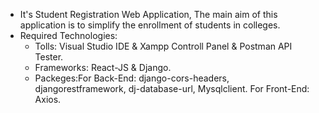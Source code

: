 * It's Student Registration Web Application, The main aim of this application is to simplify the enrollment of students in colleges.
* Required Technologies:
    * Tolls: Visual Studio IDE & Xampp Controll Panel & Postman API Tester.
    * Frameworks: React-JS & Django.
    * Packeges:For Back-End: django-cors-headers, djangorestframework, dj-database-url, Mysqlclient. For Front-End: Axios.
          
